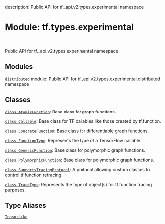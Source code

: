 description: Public API for tf._api.v2.types.experimental namespace

<div itemscope itemtype="http://developers.google.com/ReferenceObject">
<meta itemprop="name" content="tf.types.experimental" />
<meta itemprop="path" content="Stable" />
</div>

# Module: tf.types.experimental

<!-- Insert buttons and diff -->

<table class="tfo-notebook-buttons tfo-api nocontent" align="left">

</table>



Public API for tf._api.v2.types.experimental namespace



## Modules

[`distributed`](../../tf/types/experimental/distributed.md) module: Public API for tf._api.v2.types.experimental.distributed namespace

## Classes

[`class AtomicFunction`](../../tf/types/experimental/AtomicFunction.md): Base class for graph functions.

[`class Callable`](../../tf/types/experimental/Callable.md): Base class for TF callables like those created by tf.function.

[`class ConcreteFunction`](../../tf/types/experimental/ConcreteFunction.md): Base class for differentiable graph functions.

[`class FunctionType`](../../tf/types/experimental/FunctionType.md): Represents the type of a TensorFlow callable.

[`class GenericFunction`](../../tf/types/experimental/PolymorphicFunction.md): Base class for polymorphic graph functions.

[`class PolymorphicFunction`](../../tf/types/experimental/PolymorphicFunction.md): Base class for polymorphic graph functions.

[`class SupportsTracingProtocol`](../../tf/types/experimental/SupportsTracingProtocol.md): A protocol allowing custom classes to control tf.function retracing.

[`class TraceType`](../../tf/types/experimental/TraceType.md): Represents the type of object(s) for tf.function tracing purposes.

## Type Aliases

[`TensorLike`](../../tf/types/experimental/TensorLike.md)

